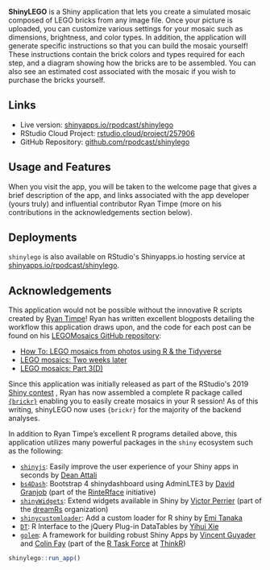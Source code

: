 **ShinyLEGO** is a Shiny application that lets you create a simulated
mosaic composed of LEGO bricks from any image file. Once your picture is
uploaded, you can customize various settings for your mosaic such as
dimensions, brightness, and color types. In addition, the application
will generate specific instructions so that you can build the mosaic
yourself! These instructions contain the brick colors and types
required for each step, and a diagram showing how the bricks are to be
assembled. You can also see an estimated cost associated with the mosaic 
if you wish to purchase the bricks yourself.

## Links

* Live version: [shinyapps.io/rpodcast/shinylego](https://shinyapps.io/rpodcast/shinylego)
* RStudio Cloud Project: [rstudio.cloud/project/257906](https://rstudio.cloud/project/257906)
* GitHub Repository: [github.com/rpodcast/shinylego](https://github.com/rpodcast/shinylego)

## Usage and Features

When you visit the app, you will be taken to the welcome page that gives a brief description of the app, and links associated with the app developer (yours truly) and influential contributor Ryan Timpe (more on his contributions in the acknowledgements section below).

## Deployments

`shinylego` is also available on RStudio's Shinyapps.io hosting service at
[shinyapps.io/rpodcast/shinylego](https://shinyapps.io/rpodcast/shinylego).

## Acknowledgements

This application would not be possible without the innovative R scripts
created by [Ryan Timpe](http://www.ryantimpe.com/)\! Ryan has written
excellent blogposts detailing the workflow this application draws upon,
and the code for each post can be found on his [LEGOMosaics GitHub
repository](https://github.com/ryantimpe/LEGOMosaics):

  - [How To: LEGO mosaics from photos using R & the
    Tidyverse](http://www.ryantimpe.com/post/lego-mosaic1/)
  - [LEGO mosaics: Two weeks
    later](http://www.ryantimpe.com/post/lego-mosaic2/)
  - [LEGO mosaics:
    Part 3(D)](http://www.ryantimpe.com/post/lego-mosaic3/)
    
Since this application was initially released as part of the RStudio's 2019 [Shiny contest](https://blog.rstudio.com/2019/04/05/first-shiny-contest-winners/) , Ryan has now assembled a complete R package called [`{brickr}`](http://brickr.org/index.html) enabling you to easily create mosaics in your R session! As of this writing, shinyLEGO now uses `{brickr}` for the majority of the backend analyses.

In addition to Ryan Timpe’s excellent R programs detailed above, this
application utilizes many powerful packages in the `shiny` ecosystem
such as the following:

  - [`shinyjs`](https://deanattali.com/shinyjs): Easily improve the user
    experience of your Shiny apps in seconds by [Dean
    Attali](https://deanattali.com/)
  - [`bs4Dash`](https://rinterface.github.io/bs4Dash/index.html):
    Bootstrap 4 shinydashboard using AdminLTE3 by [David
    Granjob](https://twitter.com/divadnojnarg) (part of the
    [RinteRface](https://rinterface.com/) initiative)
  - [`shinyWidgets`](https://dreamrs.github.io/shinyWidgets/index.html):
    Extend widgets available in Shiny by [Victor
    Perrier](https://twitter.com/_pvictorr) (part of the
    [dreamRs](https://www.dreamrs.fr/)
    organization)
  - [`shinycustomloader`](https://emitanaka.github.io/shinycustomloader/):
    Add a custom loader for R shiny by [Emi
    Tanaka](https://emitanaka.github.io/)
  - [`DT`](https://rstudio.github.io/DT): R Interface to the jQuery
    Plug-in DataTables by [Yihui Xie](https://yihui.name/)
  - [`golem`](https://github.com/ThinkR-open/golem/): A framework for
    building robust Shiny Apps by [Vincent
    Guyader](https://github.com/VincentGuyader) and [Colin
    Fay](http://colinfay.me/) (part of the [R Task
    Force](https://rtask.thinkr.fr/) at [ThinkR](https://thinkr.fr/))



``` r
shinylego::run_app()
```
